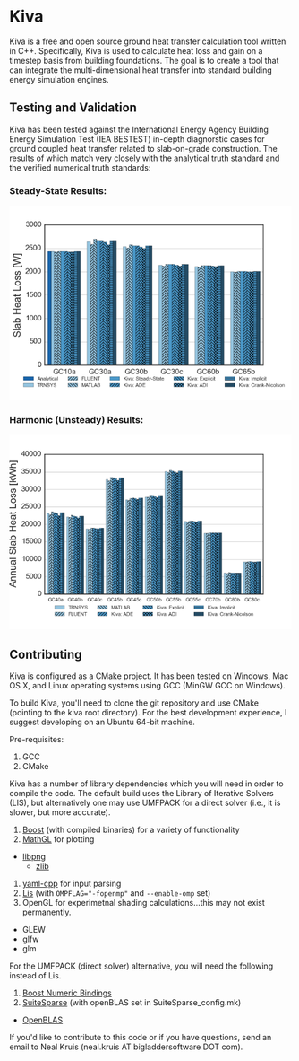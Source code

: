 Kiva
====

Kiva is a free and open source ground heat transfer calculation tool written in C++. Specifically, Kiva is used
to calculate heat loss and gain on a timestep basis from building foundations. The goal is
to create a tool that can integrate the multi-dimensional heat transfer into standard building energy simulation engines.

Testing and Validation
----------------------
Kiva has been tested against the International Energy Agency Building Energy Simulation Test (IEA BESTEST) in-depth diagnorstic cases for ground coupled heat transfer related to slab-on-grade construction. The results of which match very closely with the analytical truth standard and the verified numerical truth standards:

### Steady-State Results:
![Alt Text](https://raw.githubusercontent.com/nealkruis/kiva_data/develop/BESTEST/figures/bestest_ss.png "IEA BESTEST Steady-State Test Case Results")

### Harmonic (Unsteady) Results:
![Alt Text](https://raw.githubusercontent.com/nealkruis/kiva_data/develop/BESTEST/figures/bestest_harmonic.png "IEA BESTEST Harmonic Test Case Results")

Contributing
------------

Kiva is configured as a CMake project. It has been tested on Windows, Mac OS X, and Linux operating systems using GCC (MinGW GCC on Windows).

To build Kiva, you'll need to clone the git repository and use CMake (pointing to the kiva root directory). For the best development experience, I suggest developing on an Ubuntu 64-bit machine.

Pre-requisites:

1. GCC
2. CMake

Kiva has a number of library dependencies which you will need in order to compile the code. The default build uses the Library of Iterative Solvers (LIS), but alternatively one may use UMFPACK for a direct solver (i.e., it is slower, but more accurate).

1. [Boost](http://www.boost.org/) (with compiled binaries) for a variety of functionality
1. [MathGL](http://mathgl.sourceforge.net/) for plotting
 - [libpng](http://www.libpng.org/pub/png/libpng.html)
     - [zlib](http://www.zlib.net/)
1. [yaml-cpp](https://code.google.com/p/yaml-cpp/) for input parsing
1. [Lis](http://www.ssisc.org/lis/) (with `OMPFLAG="-fopenmp"` and `--enable-omp` set)
1. OpenGL for experimetnal shading calculations...this may not exist permanently.
 - GLEW
 - glfw
 - glm

For the UMFPACK (direct solver) alternative, you will need the following instead of Lis.

1. [Boost Numeric Bindings](http://mathema.tician.de/software/boost-numeric-bindings)
1. [SuiteSparse](http://www.cise.ufl.edu/research/sparse/umfpack/) (with openBLAS set in SuiteSparse_config.mk)
 - [OpenBLAS](http://xianyi.github.io/OpenBLAS/)

If you'd like to contribute to this code or if you have questions, send an email to Neal 
Kruis (neal.kruis AT bigladdersoftware DOT com).
